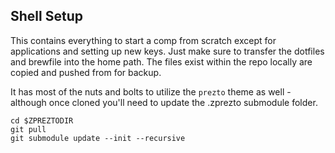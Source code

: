 ## Shell Setup
This contains everything to start a comp from scratch except for applications and setting up new keys. Just make sure to transfer the dotfiles and brewfile into the home path. The files exist within the repo locally are copied and pushed from for backup.   

It has most of the nuts and bolts to utilize the `prezto` theme as well - although once cloned you'll need to update the .zprezto submodule folder. 
```console
cd $ZPREZTODIR
git pull
git submodule update --init --recursive
```

